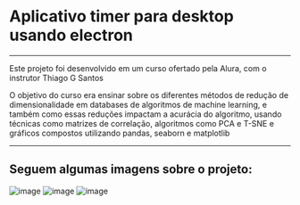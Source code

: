 # Aplicativo timer para desktop usando electron

<hr>

Este projeto foi desenvolvido em um curso ofertado pela Alura, com o instrutor Thiago G Santos

O objetivo do curso era ensinar sobre os diferentes métodos de redução de dimensionalidade em databases de algoritmos de machine learning, e também como essas reduções impactam
a acurácia do algoritmo, usando técnicas como matrizes de correlação, algoritmos como PCA e T-SNE e gráficos compostos utilizando pandas, seaborn e matplotlib
<hr>

<h2>Seguem algumas imagens sobre o projeto:</h2>

![image](https://user-images.githubusercontent.com/60127788/180895483-5c774aad-53aa-4b55-83af-374db6277147.png)
![image](https://user-images.githubusercontent.com/60127788/180895518-8c83416b-cb6e-4fde-88ce-9a37b5fc02fb.png)
![image](https://user-images.githubusercontent.com/60127788/180895539-ad1e2088-4f43-4fa9-b3e2-4b772efa312d.png)
